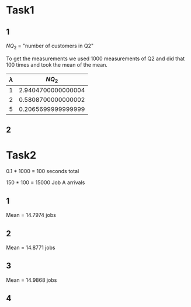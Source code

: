 # Task1

## 1

$NQ_2$ = "number of customers in Q2" 

To get the measurements we used 1000 measurements of Q2 and did that 100 times and took the mean of the mean.

| $\lambda$ | $NQ_2$             |
| --------- | ------------------ |
| 1         | 2.9404700000000004 |
| 2         | 0.5808700000000002 |
| 5         | 0.2065699999999999 |

## 2


# Task2

0.1 * 1000 = 100 seconds total

150 * 100 = 15000 Job A arrivals


## 1

Mean = 14.7974 jobs

## 2

Mean = 14.8771 jobs

## 3

Mean = 14.9868 jobs

## 4

